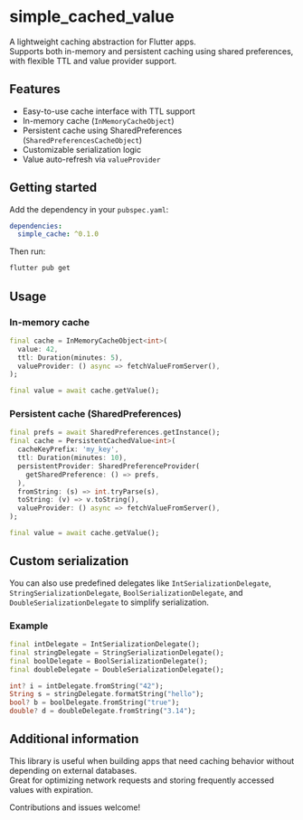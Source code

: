 # simple_cached_value

A lightweight caching abstraction for Flutter apps.  
Supports both in-memory and persistent caching using shared preferences, with flexible TTL and value provider support.

## Features

- Easy-to-use cache interface with TTL support
- In-memory cache (`InMemoryCacheObject`)
- Persistent cache using SharedPreferences (`SharedPreferencesCacheObject`)
- Customizable serialization logic
- Value auto-refresh via `valueProvider`

## Getting started

Add the dependency in your `pubspec.yaml`:

```yaml
dependencies:
  simple_cache: ^0.1.0
```

Then run:

```bash
flutter pub get
```

## Usage

### In-memory cache

```dart
final cache = InMemoryCacheObject<int>(
  value: 42,
  ttl: Duration(minutes: 5),
  valueProvider: () async => fetchValueFromServer(),
);

final value = await cache.getValue();
```

### Persistent cache (SharedPreferences)

```dart
final prefs = await SharedPreferences.getInstance();
final cache = PersistentCachedValue<int>(
  cacheKeyPrefix: 'my_key',
  ttl: Duration(minutes: 10),
  persistentProvider: SharedPreferenceProvider(
    getSharedPreference: () => prefs,
  ),
  fromString: (s) => int.tryParse(s),
  toString: (v) => v.toString(),
  valueProvider: () async => fetchValueFromServer(),
);

final value = await cache.getValue();
```

## Custom serialization

You can also use predefined delegates like `IntSerializationDelegate`, `StringSerializationDelegate`, `BoolSerializationDelegate`, and `DoubleSerializationDelegate` to simplify serialization.

### Example

```dart
final intDelegate = IntSerializationDelegate();
final stringDelegate = StringSerializationDelegate();
final boolDelegate = BoolSerializationDelegate();
final doubleDelegate = DoubleSerializationDelegate();

int? i = intDelegate.fromString("42");
String s = stringDelegate.formatString("hello");
bool? b = boolDelegate.fromString("true");
double? d = doubleDelegate.fromString("3.14");
```

## Additional information

This library is useful when building apps that need caching behavior without depending on external databases.  
Great for optimizing network requests and storing frequently accessed values with expiration.

Contributions and issues welcome!
